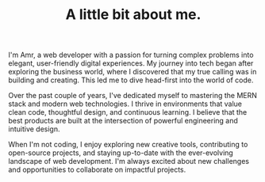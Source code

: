 ---
title: A little bit about me.
image: /images/projects/avaa.jpeg
body: |
  I'm Amr, a web developer with a passion for turning complex problems into elegant, user-friendly digital experiences. My journey into tech began after exploring the business world, where I discovered that my true calling was in building and creating. This led me to dive head-first into the world of code.

  Over the past couple of years, I've dedicated myself to mastering the MERN stack and modern web technologies. I thrive in environments that value clean code, thoughtful design, and continuous learning. I believe that the best products are built at the intersection of powerful engineering and intuitive design.

  When I'm not coding, I enjoy exploring new creative tools, contributing to open-source projects, and staying up-to-date with the ever-evolving landscape of web development. I'm always excited about new challenges and opportunities to collaborate on impactful projects.
---